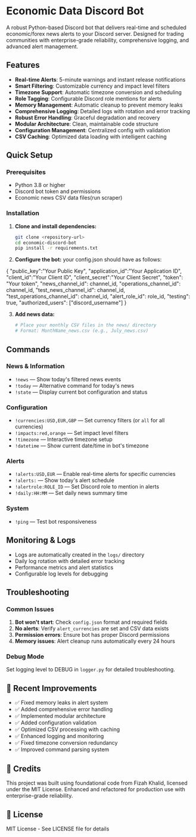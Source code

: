 # Economic Data Discord Bot

A robust Python-based Discord bot that delivers real-time and scheduled economic/forex news alerts to your Discord server. Designed for trading communities with enterprise-grade reliability, comprehensive logging, and advanced alert management.

## Features
- **Real-time Alerts**: 5-minute warnings and instant release notifications
- **Smart Filtering**: Customizable currency and impact level filters
- **Timezone Support**: Automatic timezone conversion and scheduling
- **Role Tagging**: Configurable Discord role mentions for alerts
- **Memory Management**: Automatic cleanup to prevent memory leaks
- **Comprehensive Logging**: Detailed logs with rotation and error tracking
- **Robust Error Handling**: Graceful degradation and recovery
- **Modular Architecture**: Clean, maintainable code structure
- **Configuration Management**: Centralized config with validation
- **CSV Caching**: Optimized data loading with intelligent caching

## Quick Setup

### Prerequisites
- Python 3.8 or higher
- Discord bot token and permissions
- Economic news CSV data files(run scraper)

### Installation
1. **Clone and install dependencies:**
   ```bash
   git clone <repository-url>
   cd economic-discord-bot
   pip install -r requirements.txt
   ```

2. **Configure the bot:**
   your config.json should have as follows:

{
 "public_key":"Your Public Key",
 "application_id":"Your Application ID",
 "client_id":"Your Client ID",
 "client_secret":"Your Client Secret",
 "token": "Your token",
 "news_channel_id": channel_id,
 "operations_channel_id": channel_id,
 "test_news_channel_id": channel_id,
 "test_operations_channel_id": channel_id,
 "alert_role_id": role_id,
 "testing": true,
 "authorized_users": ["discord_username"]
}


3. **Add news data:**
   ```bash
   # Place your monthly CSV files in the news/ directory
   # Format: MonthName_news.csv (e.g., July_news.csv)
   ```



## Commands

### News & Information
- `!news` — Show today's filtered news events
- `!today` — Alternative command for today's news
- `!state` — Display current bot configuration and status

### Configuration
- `!currencies:USD,EUR,GBP` — Set currency filters (or `all` for all currencies)
- `!impacts:red,orange` — Set impact level filters
- `!timezone` — Interactive timezone setup
- `!datetime` — Show current date/time in bot's timezone

### Alerts
- `!alerts:USD,EUR` — Enable real-time alerts for specific currencies
- `!alerts:` — Show today's alert schedule
- `!alertrole:ROLE_ID` — Set Discord role to mention in alerts
- `!daily:HH:MM` — Set daily news summary time

### System
- `!ping` — Test bot responsiveness


## Monitoring & Logs

- Logs are automatically created in the `logs/` directory
- Daily log rotation with detailed error tracking
- Performance metrics and alert statistics
- Configurable log levels for debugging

## Troubleshooting

### Common Issues
1. **Bot won't start**: Check `config.json` format and required fields
2. **No alerts**: Verify `alert_currencies` are set and CSV data exists
3. **Permission errors**: Ensure bot has proper Discord permissions
4. **Memory issues**: Alert cleanup runs automatically every 24 hours

### Debug Mode
Set logging level to DEBUG in `logger.py` for detailed troubleshooting.

## 🚀 Recent Improvements

- ✅ Fixed memory leaks in alert system
- ✅ Added comprehensive error handling
- ✅ Implemented modular architecture
- ✅ Added configuration validation
- ✅ Optimized CSV processing with caching
- ✅ Enhanced logging and monitoring
- ✅ Fixed timezone conversion redundancy
- ✅ Improved command parsing system

## 📝 Credits
This project was built using foundational code from Fizah Khalid, licensed under the MIT License.
Enhanced and refactored for production use with enterprise-grade reliability.

## 📄 License
MIT License - See LICENSE file for details
